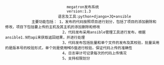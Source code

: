 								megatron发布系统
								version:1.3
							语言及工具:python+django+JQ+ansible
				主要功能包括： 1，发布的代码按照项目进行划分，包括了项目的添加删除和修改，项目下包括要上传的主机及其主机的添加删除和修改 
	       				      2，代码发布采用ansible管理工具进行发布，根据ansible1.9的api来获取返回结果，并进行处理 
	       				      3，代码发布包括批量和单个文件的发布及其校验，批量采用的是版本号的校验形式，单个则是使用MD5值进行校验，保证代码上传的准确性 
	       				      4，日志审计可记录每次的代码上传情况
	       				      5，支持权限划分

